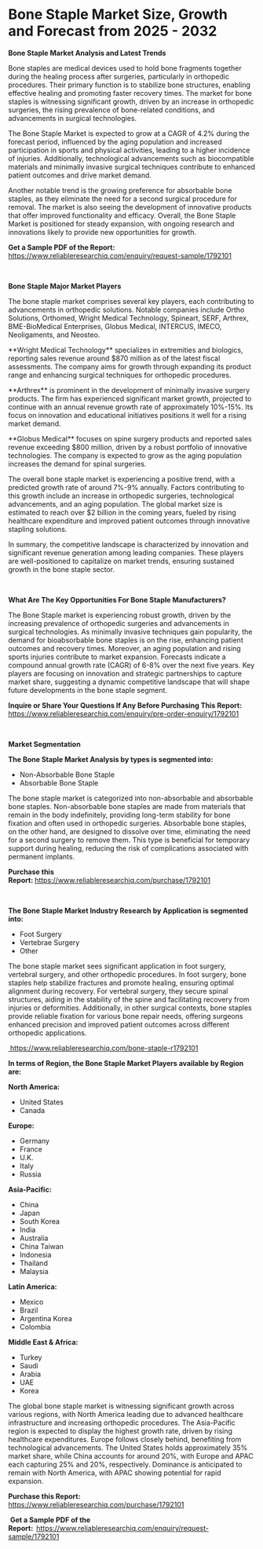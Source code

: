 <p><h1>Bone Staple Market Size, Growth and Forecast from 2025 - 2032</h1></p><p><strong>Bone Staple Market Analysis and Latest Trends</strong></p>
<p><p>Bone staples are medical devices used to hold bone fragments together during the healing process after surgeries, particularly in orthopedic procedures. Their primary function is to stabilize bone structures, enabling effective healing and promoting faster recovery times. The market for bone staples is witnessing significant growth, driven by an increase in orthopedic surgeries, the rising prevalence of bone-related conditions, and advancements in surgical technologies.</p><p>The Bone Staple Market is expected to grow at a CAGR of 4.2% during the forecast period, influenced by the aging population and increased participation in sports and physical activities, leading to a higher incidence of injuries. Additionally, technological advancements such as biocompatible materials and minimally invasive surgical techniques contribute to enhanced patient outcomes and drive market demand. </p><p>Another notable trend is the growing preference for absorbable bone staples, as they eliminate the need for a second surgical procedure for removal. The market is also seeing the development of innovative products that offer improved functionality and efficacy. Overall, the Bone Staple Market is positioned for steady expansion, with ongoing research and innovations likely to provide new opportunities for growth.</p></p>
<p><strong>Get a Sample PDF of the Report:&nbsp;</strong> <a href="https://www.reliableresearchiq.com/enquiry/request-sample/1792101?utm_campaign=2730&utm_medium=2&utm_source=Github&utm_content=ia&utm_term=13042025&utm_id=bone-staple">https://www.reliableresearchiq.com/enquiry/request-sample/1792101</a></p>
<p>&nbsp;</p>
<p><strong>Bone Staple Major Market Players</strong></p>
<p><p>The bone staple market comprises several key players, each contributing to advancements in orthopedic solutions. Notable companies include Ortho Solutions, Orthomed, Wright Medical Technology, Spineart, SERF, Arthrex, BME-BioMedical Enterprises, Globus Medical, INTERCUS, IMECO, Neoligaments, and Neosteo.</p><p>**Wright Medical Technology** specializes in extremities and biologics, reporting sales revenue around $870 million as of the latest fiscal assessments. The company aims for growth through expanding its product range and enhancing surgical techniques for orthopedic procedures.</p><p>**Arthrex** is prominent in the development of minimally invasive surgery products. The firm has experienced significant market growth, projected to continue with an annual revenue growth rate of approximately 10%-15%. Its focus on innovation and educational initiatives positions it well for a rising market demand.</p><p>**Globus Medical** focuses on spine surgery products and reported sales revenue exceeding $800 million, driven by a robust portfolio of innovative technologies. The company is expected to grow as the aging population increases the demand for spinal surgeries.</p><p>The overall bone staple market is experiencing a positive trend, with a predicted growth rate of around 7%-9% annually. Factors contributing to this growth include an increase in orthopedic surgeries, technological advancements, and an aging population. The global market size is estimated to reach over $2 billion in the coming years, fueled by rising healthcare expenditure and improved patient outcomes through innovative stapling solutions.</p><p>In summary, the competitive landscape is characterized by innovation and significant revenue generation among leading companies. These players are well-positioned to capitalize on market trends, ensuring sustained growth in the bone staple sector.</p></p>
<p>&nbsp;</p>
<p><strong>What Are The Key Opportunities For Bone Staple Manufacturers?</strong></p>
<p><p>The Bone Staple market is experiencing robust growth, driven by the increasing prevalence of orthopedic surgeries and advancements in surgical technologies. As minimally invasive techniques gain popularity, the demand for bioabsorbable bone staples is on the rise, enhancing patient outcomes and recovery times. Moreover, an aging population and rising sports injuries contribute to market expansion. Forecasts indicate a compound annual growth rate (CAGR) of 6-8% over the next five years. Key players are focusing on innovation and strategic partnerships to capture market share, suggesting a dynamic competitive landscape that will shape future developments in the bone staple segment.</p></p>
<p><strong>Inquire or Share Your Questions If Any Before Purchasing This Report:</strong> <a href="https://www.reliableresearchiq.com/enquiry/pre-order-enquiry/1792101?utm_campaign=2730&utm_medium=2&utm_source=Github&utm_content=ia&utm_term=13042025&utm_id=bone-staple">https://www.reliableresearchiq.com/enquiry/pre-order-enquiry/1792101</a></p>
<p>&nbsp;</p>
<p><strong>Market Segmentation</strong></p>
<p><strong>The Bone Staple Market Analysis by types is segmented into:</strong></p>
<p><ul><li>Non-Absorbable Bone Staple</li><li>Absorbable Bone Staple</li></ul></p>
<p><p>The bone staple market is categorized into non-absorbable and absorbable bone staples. Non-absorbable bone staples are made from materials that remain in the body indefinitely, providing long-term stability for bone fixation and often used in orthopedic surgeries. Absorbable bone staples, on the other hand, are designed to dissolve over time, eliminating the need for a second surgery to remove them. This type is beneficial for temporary support during healing, reducing the risk of complications associated with permanent implants.</p></p>
<p><strong>Purchase this Report:&nbsp;</strong><a href="https://www.reliableresearchiq.com/purchase/1792101?utm_campaign=2730&utm_medium=2&utm_source=Github&utm_content=ia&utm_term=13042025&utm_id=bone-staple">https://www.reliableresearchiq.com/purchase/1792101</a></p>
<p>&nbsp;</p>
<p><strong>The Bone Staple Market Industry Research by Application is segmented into:</strong></p>
<p><ul><li>Foot Surgery</li><li>Vertebrae Surgery</li><li>Other</li></ul></p>
<p><p>The bone staple market sees significant application in foot surgery, vertebral surgery, and other orthopedic procedures. In foot surgery, bone staples help stabilize fractures and promote healing, ensuring optimal alignment during recovery. For vertebral surgery, they secure spinal structures, aiding in the stability of the spine and facilitating recovery from injuries or deformities. Additionally, in other surgical contexts, bone staples provide reliable fixation for various bone repair needs, offering surgeons enhanced precision and improved patient outcomes across different orthopedic applications.</p></p>
<p><a href="https://www.reliableresearchiq.com/bone-staple-r1792101?utm_campaign=2730&utm_medium=2&utm_source=Github&utm_content=ia&utm_term=13042025&utm_id=bone-staple">&nbsp;https://www.reliableresearchiq.com/bone-staple-r1792101</a></p>
<p><strong>In terms of Region, the Bone Staple Market Players available by Region are:</strong></p>
<p>
    <p> <strong> North America: </strong>
        <ul>
            <li>United States</li>
            <li>Canada</li>
        </ul>
        </p> 
    <p> <strong> Europe: </strong>
        <ul>
            <li>Germany</li>
            <li>France</li>
            <li>U.K.</li>
            <li>Italy</li>
            <li>Russia</li>
        </ul>
        </p> 
    <p> <strong> Asia-Pacific: </strong>
        <ul>
            <li>China</li>
            <li>Japan</li>
            <li>South Korea</li>
            <li>India</li>
            <li>Australia</li>
            <li>China Taiwan</li>
            <li>Indonesia</li>
            <li>Thailand</li>
            <li>Malaysia</li>
        </ul>
        </p> 
    <p> <strong> Latin America: </strong>
        <ul>
            <li>Mexico</li>
            <li>Brazil</li>
            <li>Argentina Korea</li>
            <li>Colombia</li>
        </ul>
        </p> 
    <p> <strong> Middle East & Africa: </strong>
        <ul>
            <li>Turkey</li>
            <li>Saudi</li>
            <li>Arabia</li>
            <li>UAE</li>
            <li>Korea</li>
        </ul>
    </p>
    </p>
<p><p>The global bone staple market is witnessing significant growth across various regions, with North America leading due to advanced healthcare infrastructure and increasing orthopedic procedures. The Asia-Pacific region is expected to display the highest growth rate, driven by rising healthcare expenditures. Europe follows closely behind, benefiting from technological advancements. The United States holds approximately 35% market share, while China accounts for around 20%, with Europe and APAC each capturing 25% and 20%, respectively. Dominance is anticipated to remain with North America, with APAC showing potential for rapid expansion.</p></p>
<p><strong>Purchase this Report: </strong><a href="https://www.reliableresearchiq.com/purchase/1792101?utm_campaign=2730&utm_medium=2&utm_source=Github&utm_content=ia&utm_term=13042025&utm_id=bone-staple">https://www.reliableresearchiq.com/purchase/1792101</a></p>
<p>&nbsp;<strong>Get a Sample PDF of the Report:&nbsp;&nbsp;</strong><a href="https://www.reliableresearchiq.com/enquiry/request-sample/1792101?utm_campaign=2730&utm_medium=2&utm_source=Github&utm_content=ia&utm_term=13042025&utm_id=bone-staple">https://www.reliableresearchiq.com/enquiry/request-sample/1792101</a></p>
<p><strong></strong></p>
<p><p></p><p></p><p></p></p>